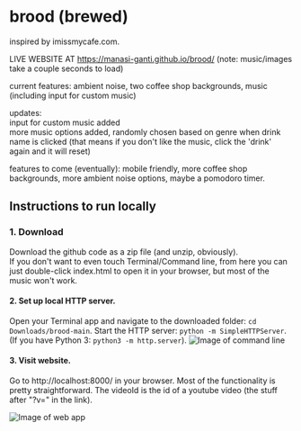 # brood (brewed)
inspired by imissmycafe.com. 

LIVE WEBSITE AT https://manasi-ganti.github.io/brood/
(note: music/images take a couple seconds to load)

current features:
ambient noise, two coffee shop backgrounds, music (including input for custom music)  

updates:  
input for custom music added  
more music options added, randomly chosen based on genre when drink name is clicked (that means if you don't like the music, click the 'drink' again and it will reset)

features to come (eventually):
mobile friendly, more coffee shop backgrounds, more ambient noise options, maybe a pomodoro timer.

## Instructions to run locally
### 1. Download
Download the github code as a zip file (and unzip, obviously).  
If you don't want to even touch Terminal/Command line, from here you can just double-click index.html to open it in your browser, but most of the music won't work.


#### 2. Set up local HTTP server.
Open your Terminal app and navigate to the downloaded folder: `cd Downloads/brood-main`. 
Start the HTTP server: `python -m SimpleHTTPServer`. 
(If you have Python 3: `python3 -m http.server`). 
![Image of command line](https://i.imgur.com/JEQ403Z.png)

#### 3. Visit website.
Go to http://localhost:8000/ in your browser. Most of the functionality is pretty straightforward. The videoId is the id of a youtube video (the stuff after "?v=" in the link). 

![Image of web app](https://i.imgur.com/1AVFtZq.png)